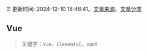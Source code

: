 :alarm_clock: 更新时间: 2024-12-10 18:46:41。[文章来源](/README.md)、[文章分类](/TAGS.md)

## Vue


> 关键字：`Vue`、`ElementUI`、`Vant`



